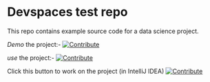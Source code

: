 # Devspaces test repo

This repo contains example source code for a data science project.

*Demo* the project:-
[![Contribute](https://www.eclipse.org/che/contribute.svg)](https://devspaces.apps.ocp1.azure.dso.digital.mod.uk/#https://github.com/dayglo/devspaces-test/tree/tensorflow-test2)

*use* the project:-
[![Contribute](https://www.eclipse.org/che/contribute.svg)](https://devspaces.apps.ocp1.azure.dso.digital.mod.uk/#https://github.com/dayglo/devspaces-test)




Click this button to work on the project (in IntelliJ IDEA)
[![Contribute](https://www.eclipse.org/che/contribute.svg)](https://devspaces.apps.ocp1.azure.dso.digital.mod.uk/#[https://github.com/dayglo/devspaces-test](https://github.com/dayglo/devspaces-test/tree/tensorflow-test)?new&che-editor=che-incubator/che-idea/latest)

